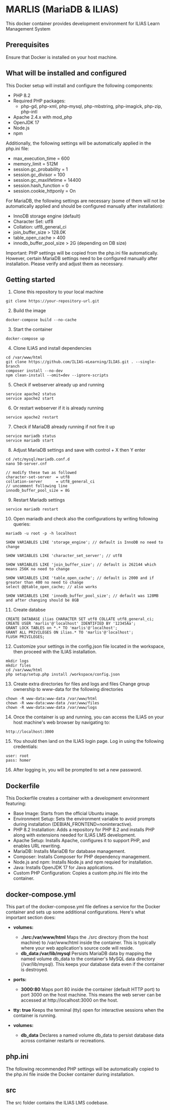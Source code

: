 # MARLIS (MariaDB & ILIAS)
This docker container provides development environment for ILIAS Learn Management System

## Prerequisites
Ensure that Docker is installed on your host machine.

## What will be installed and configured
This Docker setup will install and configure the following components:
- PHP 8.2
- Required PHP packages:
    - php-gd, php-xml, php-mysql, php-mbstring, php-imagick, php-zip, php-intl
- Apache 2.4.x with mod_php
- OpenJDK 17 
- Node.js
- npm

Additionally, the following settings will be automatically applied in the php.ini file:
- max_execution_time = 600
- memory_limit = 512M
- session.gc_probability = 1
- session.gc_divisor = 100
- session.gc_maxlifetime = 14400
- session.hash_function = 0
- session.cookie_httponly = On

For MariaDB, the following settings are necessary (some of them will not be automatically applied and should be configured manually after installation):
- InnoDB storage engine (default)
- Character Set: utf8
- Collation: utf8_general_ci
- join_buffer_size > 128.0K
- table_open_cache > 400
- innodb_buffer_pool_size > 2G (depending on DB size)

Important: PHP settings will be copied from the php.ini file automatically. However, certain MariaDB settings need to be configured manually after installation. Please verify and adjust them as necessary.


## Getting started
1. Clone this repository to your local machine
```
git clone https://your-repository-url.git
```

2. Build the image
```
docker-compose build --no-cache
```

3. Start the container
```
docker-compose up
```

4. Clone ILIAS and install dependencies
```
cd /var/www/html
git clone https://github.com/ILIAS-eLearning/ILIAS.git . --single-branch
composer install --no-dev
npm clean-install --omit=dev --ignore-scripts
```

5. Check if webserver already up and running
```
service apache2 status
service apache2 start
```

6. Or restart webserver if it is already running
```
service apache2 restart
```

7. Check if MariaDB already running if not fire it up
```
service mariadb status
service mariadb start
```

8. Adjust MariaDB settings and save with control + X then Y enter
```
cd /etc/mysql/mariadb.conf.d
nano 50-server.cnf

// modify these two as followed
character-set-server  = utf8   
collation-server      = utf8_general_ci
// uncomment following line
innodb_buffer_pool_size = 8G
```

9. Restart Mariadb settings
```
service mariadb restart
```

10. Open mariadb and check also the configurations by writing following queries:
```
mariadb -u root -p -h localhost
```
```
SHOW VARIABLES LIKE 'storage_engine'; // default is InnoDB no need to change
```
```
SHOW VARIABLES LIKE 'character_set_server'; // utf8
```
```
SHOW VARIABLES LIKE 'join_buffer_size'; // default is 262144 which means 256K no need to change
```
```
SHOW VARIABLES LIKE 'table_open_cache'; // default is 2000 and if greater than 400 no need to change
select @@table_open_cache; // also works
```
```
SHOW VARIABLES LIKE 'innodb_buffer_pool_size'; // default was 128MB and after changing should be 8GB
```

11. Create databse
```
CREATE DATABASE ilias CHARACTER SET utf8 COLLATE utf8_general_ci;
CREATE USER 'marlis'@'localhost' IDENTIFIED BY '12345Aa';
GRANT LOCK TABLES on *.* TO 'marlis'@'localhost';
GRANT ALL PRIVILEGES ON ilias.* TO 'marlis'@'localhost';
FLUSH PRIVILEGES;
```

12. Customize your settings in the config.json file located in the workspace, then proceed with the ILIAS installation.
```
mkdir logs
mkdir files
cd /var/www/html
php setup/setup.php install /workspace/config.json
```

13. Create extra directories for files and logs and files Change group ownership to www-data for the following directories
```
chown -R www-data:www-data /var/www/html
chown -R www-data:www-data /var/www/files
chown -R www-data:www-data /var/www/logs
```

14. Once the container is up and running, you can access the ILIAS on your host machine's web browser by navigating to:
```
http://localhost:3000
```

15. You should then land on the ILIAS login page. Log in using the following credentials:
```
user: root
pass: homer
```
16. After logging in, you will be prompted to set a new password.

## Dockerfile
This Dockerfile creates a container with a development environment featuring:
- Base Image: Starts from the official Ubuntu image.
- Environment Setup: Sets the environment variable to avoid prompts during installation (DEBIAN_FRONTEND=noninteractive).
- PHP 8.2 Installation: Adds a repository for PHP 8.2 and installs PHP along with extensions needed for ILIAS LMS development.
- Apache Setup: Installs Apache, configures it to support PHP, and enables URL rewriting.
- MariaDB: Installs MariaDB for database management.
- Composer: Installs Composer for PHP dependency management.
- Node.js and npm: Installs Node.js and npm requied for installation.
- Java: Installs OpenJDK 17 for Java applications.
- Custom PHP Configuration: Copies a custom php.ini file into the container.

## docker-compose.yml
This part of the docker-compose.yml file defines a service for the Docker container and sets up some additional configurations. Here's what important section does:

- **volumes:**
    - **./src:/var/www/html**  Maps the ./src directory (from the host machine) to /var/www/html inside the container. This is typically where your web application's source code will reside.
    - **db_data:/var/lib/mysql**  Persists MariaDB data by mapping the named volume db_data to the container's MySQL data directory (/var/lib/mysql). This keeps your database data even if the container is destroyed.

- **ports:**
    - **3000:80**  Maps port 80 inside the container (default HTTP port) to port 3000 on the host machine. This means the web server can be accessed at http://localhost:3000 on the host.

- **tty: true**  Keeps the terminal (tty) open for interactive sessions when the container is running.
- **volumes:**
    - **db_data**  Declares a named volume db_data to persist database data across container restarts or recreations.

## php.ini
The following recommended PHP settings will be automatically copied to the php.ini file inside the Docker container during installation.

## src
The src folder contains the ILIAS LMS codebase.